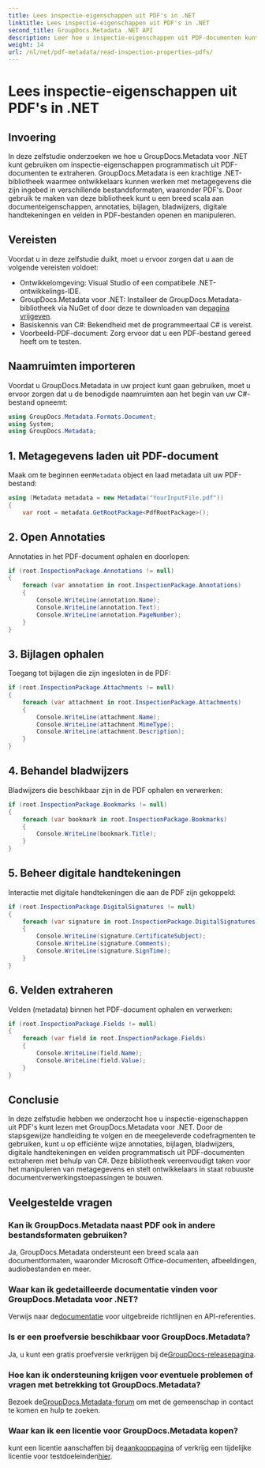 ```yaml
---
title: Lees inspectie-eigenschappen uit PDF's in .NET
linktitle: Lees inspectie-eigenschappen uit PDF's in .NET
second_title: GroupDocs.Metadata .NET API
description: Leer hoe u inspectie-eigenschappen uit PDF-documenten kunt extraheren met GroupDocs.Metadata voor .NET. Ontdek annotaties, bijlagen en meer.
weight: 14
url: /nl/net/pdf-metadata/read-inspection-properties-pdfs/
---
```


# Lees inspectie-eigenschappen uit PDF's in .NET

## Invoering
In deze zelfstudie onderzoeken we hoe u GroupDocs.Metadata voor .NET kunt gebruiken om inspectie-eigenschappen programmatisch uit PDF-documenten te extraheren. GroupDocs.Metadata is een krachtige .NET-bibliotheek waarmee ontwikkelaars kunnen werken met metagegevens die zijn ingebed in verschillende bestandsformaten, waaronder PDF's. Door gebruik te maken van deze bibliotheek kunt u een breed scala aan documenteigenschappen, annotaties, bijlagen, bladwijzers, digitale handtekeningen en velden in PDF-bestanden openen en manipuleren.
## Vereisten
Voordat u in deze zelfstudie duikt, moet u ervoor zorgen dat u aan de volgende vereisten voldoet:
- Ontwikkelomgeving: Visual Studio of een compatibele .NET-ontwikkelings-IDE.
-  GroupDocs.Metadata voor .NET: Installeer de GroupDocs.Metadata-bibliotheek via NuGet of door deze te downloaden van de[pagina vrijgeven](https://releases.groupdocs.com/metadata/net/).
- Basiskennis van C#: Bekendheid met de programmeertaal C# is vereist.
- Voorbeeld-PDF-document: Zorg ervoor dat u een PDF-bestand gereed heeft om te testen.

## Naamruimten importeren
Voordat u GroupDocs.Metadata in uw project kunt gaan gebruiken, moet u ervoor zorgen dat u de benodigde naamruimten aan het begin van uw C#-bestand opneemt:
```csharp
using GroupDocs.Metadata.Formats.Document;
using System;
using GroupDocs.Metadata;
```
## 1. Metagegevens laden uit PDF-document
 Maak om te beginnen een`Metadata` object en laad metadata uit uw PDF-bestand:
```csharp
using (Metadata metadata = new Metadata("YourInputFile.pdf"))
{
    var root = metadata.GetRootPackage<PdfRootPackage>();
```
## 2. Open Annotaties
Annotaties in het PDF-document ophalen en doorlopen:
```csharp
if (root.InspectionPackage.Annotations != null)
{
    foreach (var annotation in root.InspectionPackage.Annotations)
    {
        Console.WriteLine(annotation.Name);
        Console.WriteLine(annotation.Text);
        Console.WriteLine(annotation.PageNumber);
    }
}
```
## 3. Bijlagen ophalen
Toegang tot bijlagen die zijn ingesloten in de PDF:
```csharp
if (root.InspectionPackage.Attachments != null)
{
    foreach (var attachment in root.InspectionPackage.Attachments)
    {
        Console.WriteLine(attachment.Name);
        Console.WriteLine(attachment.MimeType);
        Console.WriteLine(attachment.Description);
    }
}
```
## 4. Behandel bladwijzers
Bladwijzers die beschikbaar zijn in de PDF ophalen en verwerken:
```csharp
if (root.InspectionPackage.Bookmarks != null)
{
    foreach (var bookmark in root.InspectionPackage.Bookmarks)
    {
        Console.WriteLine(bookmark.Title);
    }
}
```
## 5. Beheer digitale handtekeningen
Interactie met digitale handtekeningen die aan de PDF zijn gekoppeld:
```csharp
if (root.InspectionPackage.DigitalSignatures != null)
{
    foreach (var signature in root.InspectionPackage.DigitalSignatures)
    {
        Console.WriteLine(signature.CertificateSubject);
        Console.WriteLine(signature.Comments);
        Console.WriteLine(signature.SignTime);
    }
}
```
## 6. Velden extraheren
Velden (metadata) binnen het PDF-document ophalen en verwerken:
```csharp
if (root.InspectionPackage.Fields != null)
{
    foreach (var field in root.InspectionPackage.Fields)
    {
        Console.WriteLine(field.Name);
        Console.WriteLine(field.Value);
    }
}
```

## Conclusie
In deze zelfstudie hebben we onderzocht hoe u inspectie-eigenschappen uit PDF's kunt lezen met GroupDocs.Metadata voor .NET. Door de stapsgewijze handleiding te volgen en de meegeleverde codefragmenten te gebruiken, kunt u op efficiënte wijze annotaties, bijlagen, bladwijzers, digitale handtekeningen en velden programmatisch uit PDF-documenten extraheren met behulp van C#. Deze bibliotheek vereenvoudigt taken voor het manipuleren van metagegevens en stelt ontwikkelaars in staat robuuste documentverwerkingstoepassingen te bouwen.

## Veelgestelde vragen
### Kan ik GroupDocs.Metadata naast PDF ook in andere bestandsformaten gebruiken?
Ja, GroupDocs.Metadata ondersteunt een breed scala aan documentformaten, waaronder Microsoft Office-documenten, afbeeldingen, audiobestanden en meer.
### Waar kan ik gedetailleerde documentatie vinden voor GroupDocs.Metadata voor .NET?
 Verwijs naar de[documentatie](https://tutorials.groupdocs.com/metadata/net/) voor uitgebreide richtlijnen en API-referenties.
### Is er een proefversie beschikbaar voor GroupDocs.Metadata?
 Ja, u kunt een gratis proefversie verkrijgen bij de[GroupDocs-releasepagina](https://releases.groupdocs.com/).
### Hoe kan ik ondersteuning krijgen voor eventuele problemen of vragen met betrekking tot GroupDocs.Metadata?
 Bezoek de[GroupDocs.Metadata-forum](https://forum.groupdocs.com/c/metadata/14) om met de gemeenschap in contact te komen en hulp te zoeken.
### Waar kan ik een licentie voor GroupDocs.Metadata kopen?
 kunt een licentie aanschaffen bij de[aankooppagina](https://purchase.groupdocs.com/buy) of verkrijg een tijdelijke licentie voor testdoeleinden[hier](https://purchase.groupdocs.com/temporary-license/).